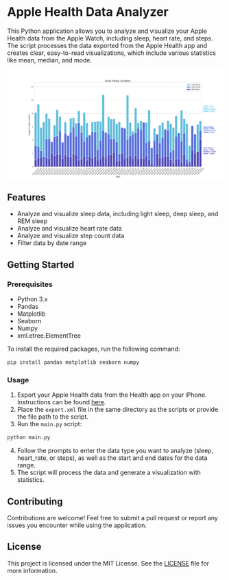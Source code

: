 # Apple Health Data Analyzer

This Python application allows you to analyze and visualize your Apple Health data from the Apple Watch, including sleep, heart rate, and steps. The script processes the data exported from the Apple Health app and creates clear, easy-to-read visualizations, which include various statistics like mean, median, and mode.

![Sleep graph](sleepscreenshot.png)

## Features

- Analyze and visualize sleep data, including light sleep, deep sleep, and REM sleep
- Analyze and visualize heart rate data
- Analyze and visualize step count data
- Filter data by date range

## Getting Started

### Prerequisites

- Python 3.x
- Pandas
- Matplotlib
- Seaborn
- Numpy
- xml.etree.ElementTree

To install the required packages, run the following command:

```bash
pip install pandas matplotlib seaborn numpy
```

### Usage

1. Export your Apple Health data from the Health app on your iPhone. Instructions can be found [here](https://support.apple.com/en-us/HT203037).
2. Place the `export.xml` file in the same directory as the scripts or provide the file path to the script.
3. Run the `main.py` script:

```bash
python main.py
```

4. Follow the prompts to enter the data type you want to analyze (sleep, heart_rate, or steps), as well as the start and end dates for the data range.
5. The script will process the data and generate a visualization with statistics.

## Contributing

Contributions are welcome! Feel free to submit a pull request or report any issues you encounter while using the application.

## License

This project is licensed under the MIT License. See the [LICENSE](LICENSE) file for more information.